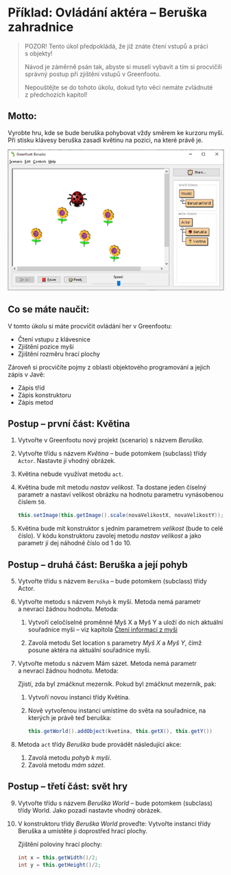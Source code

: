 # Příklad: Ovládání aktéra – Beruška zahradnice

> POZOR! Tento úkol předpokládá, že již znáte čtení vstupů a&nbsp;práci s&nbsp;objekty!
>
> Návod je záměrně psán tak, abyste si museli vybavit a&nbsp;tím si procvičili správný postup při zjištění vstupů v&nbsp;Greenfootu.
>
> Nepouštějte se do tohoto úkolu, dokud tyto věci nemáte zvládnuté z&nbsp;předchozích kapitol!

## Motto:
Vyrobte hru, kde se bude beruška pohybovat vždy směrem ke kurzoru myši. Při stisku klávesy beruška zasadí květinu na pozici, na které právě je.

![Příklad Beruška zahradnice](../img/hra_beruska-zahradnice.png)

## Co se máte naučit:
V tomto úkolu si máte procvičit ovládání her v&nbsp;Greenfootu:
 - Čtení vstupu z&nbsp;klávesnice
 - Zjištění pozice myši
 - Zjištění rozměru hrací plochy

Zároveň si procvičíte pojmy z&nbsp;oblasti objektového programování a&nbsp;jejich zápis v&nbsp;Javě:
 - Zápis tříd
 - Zápis konstruktoru
 - Zápis metod

## Postup – první část: Květina
 1. Vytvořte v&nbsp;Greenfootu nový projekt (scenario) s&nbsp;názvem _Beruška_.
 2. Vytvořte třídu s&nbsp;názvem _Květina_ – bude potomkem (subclass) třídy `Actor`. Nastavte jí vhodný obrázek.
 3. Květina nebude využívat metodu `act`.
 4. Květina bude mít metodu _nastav velikost_. Ta dostane jeden číselný parametr a&nbsp;nastaví velikost obrázku na hodnotu parametru vynásobenou číslem `50`.

       ```java
      this.setImage(this.getImage().scale(novaVelikostX, novaVelikostY));
      ```
 
 5. Květina bude mít konstruktor s&nbsp;jedním parametrem _velikost_ (bude to celé číslo).
    V&nbsp;kódu konstruktoru zavolej metodu _nastav velikost_ a&nbsp;jako parametr jí dej náhodné číslo od 1&nbsp;do 10.

## Postup – druhá část: Beruška a&nbsp;její pohyb

 5. Vytvořte třídu s&nbsp;názvem `Beruška` – bude potomkem (subclass) třídy Actor.

 6. Vytvořte metodu s&nbsp;názvem `Pohyb` k&nbsp;myši. Metoda nemá parametr a&nbsp;nevrací žádnou hodnotu. Metoda:

    1. Vytvoří celočíselné proměnné Myš X&nbsp;a Myš Y&nbsp;a uloží do nich aktuální souřadnice myši – viz kapitola [Čtení informací z&nbsp;myši](https://github.com/oauh-ucebnice/greenfoot-uvod/blob/main/040_greenfoot/030_mys.md)
 
    2. Zavolá metodu Set location s&nbsp;parametry _Myš X_&nbsp;a _Myš&nbsp;Y_, čímž posune aktéra na aktuální souřadnice myši.

 7. Vytvořte metodu s&nbsp;názvem Mám sázet. Metoda nemá parametr a&nbsp;nevrací žádnou hodnotu. Metoda:

    Zjistí, zda byl zmáčknut mezerník. Pokud byl zmáčknut mezerník, pak:

    1. Vytvoří novou instanci třídy Květina.
    2. Nově vytvořenou instanci umístíme do světa na souřadnice, na kterých je právě teď beruška:

        ```java 
        this.getWorld().addObject(kvetina, this.getX(), this.getY())
        ```

 8. Metoda `act` třídy _Beruška_ bude provádět následující akce:
    1. Zavolá metodu _pohyb k&nbsp;myši_.
    2. Zavolá metodu _mám sázet_.

## Postup – třetí část: svět hry

 9. Vytvořte třídu s&nbsp;názvem _Beruška World_ – bude potomkem (subclass) třídy World. Jako pozadí nastavte vhodný obrázek.

 10. V&nbsp;konstruktoru třídy _Beruška World_ proveďte:
    Vytvořte instanci třídy Beruška a&nbsp;umístěte ji doprostřed hrací plochy. 
    
        Zjištění poloviny hrací plochy:
        ```java 
        int x = this.getWidth()/2;
        int y = this.getHeight()/2;
        ```

